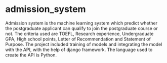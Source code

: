 # admission_system 
Admission system is the machine learning system which predict whether the postgraduate applicant can qualify to join the postgraduate course or not. The criteria used are TOEFL,
Research experience, Undergraduate GPA, High school points, Letter of Recommendation and Statement of Purpose. The project included training of models and integrating the model 
with the API, with the help of django framework. The language used to create the API is Python. 
